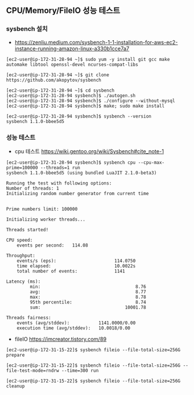 ## CPU/Memory/FileIO 성능 테스트 ##

### sysbench 설치 ###

- https://zenliu.medium.com/sysbench-1-1-installation-for-aws-ec2-instance-running-amazon-linux-a330b1cce7a7

```
[ec2-user@ip-172-31-28-94 ~]$ sudo yum -y install git gcc make automake libtool openssl-devel ncurses-compat-libs

[ec2-user@ip-172-31-28-94 ~]$ git clone https://github.com/akopytov/sysbench

[ec2-user@ip-172-31-28-94 ~]$ cd sysbench
[ec2-user@ip-172-31-28-94 sysbench]$ ./autogen.sh
[ec2-user@ip-172-31-28-94 sysbench]$ ./configure --without-mysql
[ec2-user@ip-172-31-28-94 sysbench]$ make; sudo make install

[ec2-user@ip-172-31-28-94 sysbench]$ sysbench --version
sysbench 1.1.0-bbee5d5
```

### 성능 테스트 ###

- cpu 테스트 https://wiki.gentoo.org/wiki/Sysbench#cite_note-1

```
[ec2-user@ip-172-31-28-94 sysbench]$ sysbench cpu --cpu-max-prime=100000 --threads=1 run
sysbench 1.1.0-bbee5d5 (using bundled LuaJIT 2.1.0-beta3)

Running the test with following options:
Number of threads: 1
Initializing random number generator from current time


Prime numbers limit: 100000

Initializing worker threads...

Threads started!

CPU speed:
    events per second:   114.08

Throughput:
    events/s (eps):                      114.0750
    time elapsed:                        10.0022s
    total number of events:              1141

Latency (ms):
         min:                                    8.76
         avg:                                    8.77
         max:                                    8.78
         95th percentile:                        8.74
         sum:                                10001.78

Threads fairness:
    events (avg/stddev):           1141.0000/0.00
    execution time (avg/stddev):   10.0018/0.00
```

- fileIO
https://imcreator.tistory.com/89 
```
[ec2-user@ip-172-31-15-22]$ sysbench fileio --file-total-size=256G prepare

[ec2-user@ip-172-31-15-22]$ sysbench fileio --file-total-size=256G --file-test-mode=rndrw --time=300 run

[ec2-user@ip-172-31-15-22]$ sysbench fileio --file-total-size=256G cleanup
```

